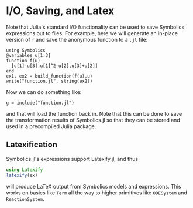 # I/O, Saving, and Latex

Note that Julia's standard I/O functionality can be used to save
Symbolics expressions out to files. For example, here we will
generate an in-place version of `f` and save the anonymous function to
a `.jl` file:

```@example io
using Symbolics
@variables u[1:3]
function f(u)
  [u[1]-u[3],u[1]^2-u[2],u[3]+u[2]]
end
ex1, ex2 = build_function(f(u),u)
write("function.jl", string(ex2))
```

Now we can do something like:

```@example io
g = include("function.jl")
```

and that will load the function back in. Note that this can be done
to save the transformation results of Symbolics.jl so that
they can be stored and used in a precompiled Julia package.

## Latexification

Symbolics.jl's expressions support Latexify.jl, and thus

```julia
using Latexify
latexify(ex)
```

will produce LaTeX output from Symbolics models and expressions.
This works on basics like `Term` all the way to higher primitives
like `ODESystem` and `ReactionSystem`.
